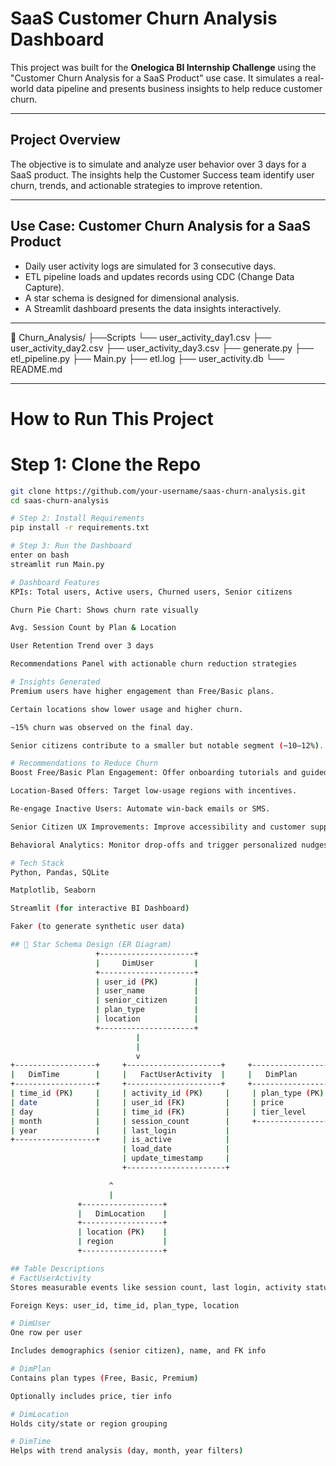 # SaaS Customer Churn Analysis Dashboard

This project was built for the **Onelogica BI Internship Challenge** using the "Customer Churn Analysis for a SaaS Product" use case. It simulates a real-world data pipeline and presents business insights to help reduce customer churn.

---

## Project Overview

The objective is to simulate and analyze user behavior over 3 days for a SaaS product. The insights help the Customer Success team identify user churn, trends, and actionable strategies to improve retention.

---

## Use Case: Customer Churn Analysis for a SaaS Product

- Daily user activity logs are simulated for 3 consecutive days.
- ETL pipeline loads and updates records using CDC (Change Data Capture).
- A star schema is designed for dimensional analysis.
- A Streamlit dashboard presents the data insights interactively.

---
📁 Churn_Analysis/
├──Scripts
       └── user_activity_day1.csv
       ├── user_activity_day2.csv
       ├── user_activity_day3.csv
       ├── generate.py
       ├── etl_pipeline.py
       ├── Main.py
├── etl.log
├── user_activity.db
└── README.md


---

# How to Run This Project

# Step 1: Clone the Repo

```bash
git clone https://github.com/your-username/saas-churn-analysis.git
cd saas-churn-analysis

# Step 2: Install Requirements
pip install -r requirements.txt

# Step 3: Run the Dashboard
enter on bash
streamlit run Main.py

# Dashboard Features
KPIs: Total users, Active users, Churned users, Senior citizens

Churn Pie Chart: Shows churn rate visually

Avg. Session Count by Plan & Location

User Retention Trend over 3 days

Recommendations Panel with actionable churn reduction strategies

# Insights Generated
Premium users have higher engagement than Free/Basic plans.

Certain locations show lower usage and higher churn.

~15% churn was observed on the final day.

Senior citizens contribute to a smaller but notable segment (~10–12%).

# Recommendations to Reduce Churn
Boost Free/Basic Plan Engagement: Offer onboarding tutorials and guided tours.

Location-Based Offers: Target low-usage regions with incentives.

Re-engage Inactive Users: Automate win-back emails or SMS.

Senior Citizen UX Improvements: Improve accessibility and customer support.

Behavioral Analytics: Monitor drop-offs and trigger personalized nudges.

# Tech Stack
Python, Pandas, SQLite

Matplotlib, Seaborn

Streamlit (for interactive BI Dashboard)

Faker (to generate synthetic user data)

## 🧩 Star Schema Design (ER Diagram)
                   +---------------------+
                   |     DimUser         |
                   +---------------------+
                   | user_id (PK)        |
                   | user_name           |
                   | senior_citizen      |
                   | plan_type           |
                   | location            |
                   +---------------------+
                            |
                            |
                            v
+------------------+     +---------------------+     +------------------+
|   DimTime        |     |   FactUserActivity  |     |   DimPlan        |
+------------------+     +---------------------+     +------------------+
| time_id (PK)     |     | activity_id (PK)     |     | plan_type (PK)   |
| date             |     | user_id (FK)         |     | price            |
| day              |     | time_id (FK)         |     | tier_level       |
| month            |     | session_count        |     +------------------+
| year             |     | last_login           |
+------------------+     | is_active            |
                         | load_date            |
                         | update_timestamp     |
                         +----------------------+

                      ^                         
                      |
               +------------------+
               |   DimLocation    |
               +------------------+
               | location (PK)    |
               | region           |
               +------------------+

## Table Descriptions
# FactUserActivity
Stores measurable events like session count, last login, activity status.

Foreign Keys: user_id, time_id, plan_type, location

# DimUser
One row per user

Includes demographics (senior citizen), name, and FK info

# DimPlan
Contains plan types (Free, Basic, Premium)

Optionally includes price, tier info

# DimLocation
Holds city/state or region grouping

# DimTime
Helps with trend analysis (day, month, year filters)

